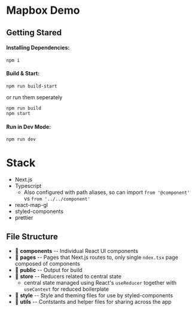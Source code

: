 # Mapbox Demo

## Getting Stared

#### Installing Dependencies:
`npm i`

#### Build & Start:
`npm run build-start`

or run them seperately
```
npm run build
npm start
```

#### Run in Dev Mode:
`npm run dev`


# Stack
- Next.js
- Typescript
  - Also configured with path aliases, so can import `from '@component'` vs `from '../../component'`
- react-map-gl
- styled-components
- prettier


## File Structure
- 📁 **components** -- Individual React UI components
- 📁 **pages** -- Pages that Next.js routes to, only single `ndex.tsx` page composed of components
- 📁 **public** -- Output for build
- 📁 **store** -- Reducers related to central state
  - central state managed using React's `useReducer` together with `useContext` for reduced boilerplate
- 📁 **style** -- Style and theming files for use by styled-components
- 📁 **utils** -- Contstants and helper files for sharing across the app
